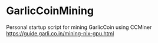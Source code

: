 # GarlicCoinMining
Personal startup script for mining GarlicCoin using CCMiner https://guide.garli.co.in/mining-nix-gpu.html
